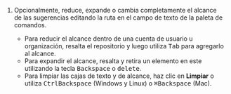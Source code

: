 1. Opcionalmente, reduce, expande o cambia completamente el alcance de las sugerencias editando la ruta en el campo de texto de la paleta de comandos.

   - Para reducir el alcance dentro de una cuenta de usuario u organización, resalta el repositorio y luego utiliza <kbd>Tab</kbd> para agregarlo al alcance.
   - Para expandir el alcance, resalta y retira un elemento en este utilizando la tecla <kbd>Backspace</kbd> o <kbd>delete</kbd>.
   - Para limpiar las cajas de texto y de alcance, haz clic en **Limpiar** o utiliza <kbd>Ctrl</kbd><kbd>Backspace</kbd> (Windows y Linux) o <kbd>⌘</kbd><kbd>Backspace</kbd> (Mac).
